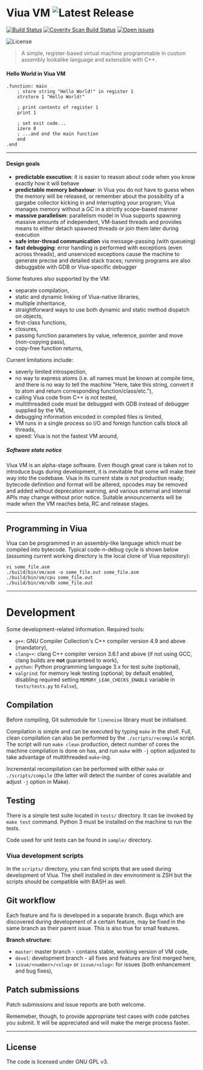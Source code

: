 # Viua VM ![Latest Release](https://img.shields.io/github/tag/marekjm/viuavm.svg)

[![Build Status](https://travis-ci.org/marekjm/viuavm.svg)](https://travis-ci.org/marekjm/viuavm)
[![Coverity Scan Build Status](https://img.shields.io/coverity/scan/7140.svg)](https://scan.coverity.com/projects/marekjm-viuavm)
[![Open issues](https://img.shields.io/github/issues/marekjm/viuavm.svg)](https://github.com/marekjm/viuavm/issues)

![License](https://img.shields.io/github/license/marekjm/viuavm.svg)


> A simple, register-based virtual machine programmable in custom assembly lookalike language and
> extensible with C++.

#### Hello World in Viua VM

```
.function: main
    ; store string "Hello World!" in register 1
    strstore 1 "Hello World!"

    ; print contents of register 1
    print 1

    ; set exit code...
    izero 0
    ; ...and end the main function
    end
.end
```


----


#### Design goals

- **predictable execution**: it is easier to reason about code when you know exactly how it will behave
- **predictable memory behaviour**: in Viua you do not have to guess when the memory will be released, or
  remember about the possibility of a gargabe collector kicking in and interrupting your program;
  Viua manages memory without a GC in a strictly scope-based manner
- **massive parallelism**: parallelism model in Viua supports spawning massive amounts of independent, VM-based threads and
  provides means to either detach spawned threads or join them later during execution
- **safe inter-thread communication** via message-passing (with queueing)
- **fast debugging**: error handling is performed with exceptions (even across threads), and unserviced exceptions cause the machine
  to generate precise and detailed stack traces;
  running programs are also debuggable with GDB or Viua-specific debugger


Some features also supported by the VM:

- separate compilation,
- static and dynamic linking of Viua-native libraries,
- multiple inheritance,
- straightforward ways to use both dynamic and static method dispatch on objects,
- first-class functions,
- closures,
- passing function parameters by value, reference, pointer and move (non-copying pass),
- copy-free function returns,


Current limitations include:

- severly limited introspection,
- no way to express atoms (i.e. all names must be known at compile time, and there is no way to tell the machine "Here, take this string, convert it to atom and return corresponding function/class/etc."),
- calling Viua code from C++ is not tested,
- multithreaded code must be debugged with GDB instead of debugger supplied by the VM,
- debugging information encoded in compiled files is limited,
- VM runs in a single process so I/O and foreign function calls block all threads,
- speed: Viua is not the fastest VM around,


##### Software state notice

Viua VM is an alpha-stage software.
Even though great care is taken not to introduce bugs during development, it is inevitable that some will make their way into the codebase.
Viua in its current state *is not* production ready; bytecode definition and format will be altered, opcodes may be removed and
added without deprecation warning, and various external and internal APIs may change without prior notice.
Suitable announcements will be made when the VM reaches beta, RC and release stages.


----


## Programming in Viua

Viua can be programmed in an assembly-like language which must be compiled into bytecode.
Typical code-n-debug cycle is shown below (assuming current working directory
is the local clone of Viua repository):

```
vi some_file.asm
./build/bin/vm/asm -o some_file.out some_file.asm
./build/bin/vm/cpu some_file.out
./build/bin/vm/vdb some_file.out
```


----


# Development

Some development-related information.
Required tools:

* `g++`: GNU Compiler Collection's C++ compiler version 4.9 and above (mandatory),
* `clang++`: clang C++ compiler version 3.6.1 and above (if not using GCC, clang builds are **not** guaranteed to work),
* `python`: Python programming language 3.x for test suite (optional),
* `valgrind`: for memory leak testing (optional; by default enabled, disabling required setting `MEMORY_LEAK_CHECKS_ENABLE` variable in `tests/tests.py` to `False`),


## Compilation

Before compiling, Git submodule for `linenoise` library must be initialised.

Compilation is simple and can be executed by typing `make` in the shell.
Full, clean compilation can also be performed by the `./scripts/recompile` script.
The script will run `make clean` production, detect number of cores the machine compilation is done on has, and
run `make` with `-j` option adjusted to take advantage of multithreaded `make`-ing.

Incremental recompilation can be performed with either `make` or `./scripts/compile` (the latter will detect the number of
cores available and adjust `-j` option in Make).


## Testing

There is a simple test suite located in `tests/` directory.
It can be invoked by `make test` command.
Python 3 must be installed on the machine to run the tests.

Code used for unit tests can be found in `sample/` directory.


### Viua development scripts

In the `scripts/` directory, you can find scripts that are used during development of Viua.
The shell installed in dev environment is ZSH but the scripts should be compatible with BASH as well.


## Git workflow

Each feature and fix is developed in a separate branch.
Bugs which are discovered during development of a certain feature,
may be fixed in the same branch as their parent issue.
This is also true for small features.

**Branch structure:**

- `master`: master branch - contains stable, working version of VM code,
- `devel`: development branch - all fixes and features are first merged here,
- `issue/<number>/<slug>` or `issue/<slug>`: for issues (both enhancement and bug fixes),


## Patch submissions

Patch submissions and issue reports are both welcome.

Rememeber, though, to provide appropriate test cases with code patches you submit.
It will be appreciated and will make the merge process faster.


----

## License

The code is licensed under GNU GPL v3.
